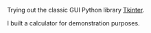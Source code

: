 Trying out the classic GUI Python library [Tkinter](https://docs.python.org/3/library/tkinter.html).

I built a calculator for demonstration purposes.  
